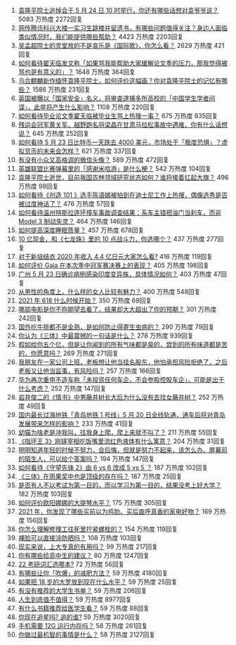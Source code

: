 1. [袁隆平院士追悼会于 5 月 24 日 10 时举行，你还有哪些话想对袁爷爷说？](https://www.zhihu.com/question/461057842) 5083 万热度 2272回复
1. [网传腾讯科兴大楼一实习生跳楼并留遗书，有哪些问题值得关注？身边人面临类似情况时，我们能提供哪些帮助？](https://www.zhihu.com/question/460897836) 4423 万热度 2203回复
1. [吴孟超院士的灵堂放的不是哀乐是《国际歌》，你怎么看？](https://www.zhihu.com/question/461144113) 2629 万热度 421回复
1. [如何看待翟天临发文称「如果骂我能帮助大家缓解论文季的压力，那我觉得被骂也是有意义的」？](https://www.zhihu.com/question/461072666) 1648 万热度 364回复
1. [乌合麒麟新作缅怀袁隆平院士，如何评价这幅画？你对袁隆平院士的记忆有哪些？](https://www.zhihu.com/question/460974262) 1586 万热度 231回复
1. [英国被曝以「国家安全」名义，将审查逮捕多所高校的「中国学生学者间谍」，此举将产生什么影响？](https://www.zhihu.com/question/461115877) 1108 万热度 220回复
1. [如何看待毕业论文季翟天临被毕业生骂上热搜一事？](https://www.zhihu.com/question/326331691) 675 万热度 835回复
1. [残运会冠军黄关军、越野跑名将梁晶在甘肃马拉松事故中遇难，你有什么话想说？](https://www.zhihu.com/question/460968811) 645 万热度 252回复
1. [如何看待 5 月 23 日比特币一天跌去 4000 美元，市场处于「极度恐惧」？虚拟货币的未来会怎样？](https://www.zhihu.com/question/461095932) 621 万热度 337回复
1. [有没有小众又高格调的微信头像？](https://www.zhihu.com/question/412524633) 589 万热度 472回复
1. [英雄联盟比赛弹幕里的「感谢米哈游」是什么梗？](https://www.zhihu.com/question/459465233) 542 万热度 104回复
1. [袁隆平院士逝世，目前我国农林领域研究状态如何？谁将接着扛起大旗？](https://www.zhihu.com/question/460815298) 496 万热度 98回复
1. [如何看待《创造 101 》选手陈语嫣被拍到在迪士尼工作上热搜，偶像选秀是否被过度神话了？](https://www.zhihu.com/question/461102674) 476 万热度 57回复
1. [如何看待温州特斯拉连环撞车事故调查结果：系车主错把油门当刹车，而非 Model 3 制动失灵？](https://www.zhihu.com/question/460994177) 464 万热度 146回复
1. [如何提高深度睡眠质量？](https://www.zhihu.com/question/21367788) 457 万热度 678回复
1. [10 亿现金，和《七龙珠》里的 10 点战斗力，你选哪个？](https://www.zhihu.com/question/460173231) 437 万热度 277回复
1. [对于新垣结衣 2020 年收入 4.4 亿日元大家怎么看?](https://www.zhihu.com/question/460388125) 416 万热度 119回复
1. [如何评价 Gala 在本次季中冠军赛决赛上的表现？](https://www.zhihu.com/question/461058033) 405 万热度 198回复
1. [广州 5 月 23 日确诊病例感染印度变异株，具体情况如何？](https://www.zhihu.com/question/461097419) 403 万热度 47回复
1. [从男性的角度上，什么样的女人比较有魅力？](https://www.zhihu.com/question/26121881) 400 万热度 548回复
1. [2021 年 618 什么时候开始？](https://www.zhihu.com/question/459767961) 350 万热度 69回复
1. [哪部电影是你不抱期望去看了，结果却大大超出了你的预期？](https://www.zhihu.com/question/459734628) 301 万热度 242回复
1. [国外吃牛排都不是全熟，是如何防止得寄生虫病的？](https://www.zhihu.com/question/31209119) 290 万热度 79回复
1. [你认为《三体》中最震撼的一句话是什么？](https://www.zhihu.com/question/385420567) 278 万热度 939回复
1. [假如给你五个亿，但是让你闻到的所有气味都是臭的，尝到的所有味道都是苦的，你愿意吗？](https://www.zhihu.com/question/455732442) 269 万热度 271回复
1. [我朋友在一家公司上班，老板想让他当挂名股东，他怕承担风险拒绝了，之后老板又让他当监事，有风险吗？](https://www.zhihu.com/question/362109964) 257 万热度 166回复
1. [华为再次重申不造车称「未投资任何车企，不会参股控股车企」，可能是出于什么考虑？](https://www.zhihu.com/question/461125573) 252 万热度 147回复
1. [岩井俊二的《情书》中男藤井树长大后为什么没有去找女藤井树？](https://www.zhihu.com/question/299839767) 252 万热度 49回复
1. [国内最长过海地铁「青岛地铁 1 号线」5 月 20 日全线轨通，通车后将对青岛发展带来怎样的影响？](https://www.zhihu.com/question/460610229) 233 万热度 41回复
1. [幼猫为啥老是冲我叫，往我身上爬，爬上来就不叫了？](https://www.zhihu.com/question/460081963) 211 万热度 55回复
1. [《指环王 3》刚铎宰相吃饭嘴里流红色液体有什么寓意？](https://www.zhihu.com/question/353633870) 204 万热度 31回复
1. [明明知道年轻的时候不努力，会后悔，但就是努力不起来，该怎么办。屏幕前的陌生人，可以给个答案吗？](https://www.zhihu.com/question/460760077) 194 万热度 147回复
1. [如何看待《守望先锋 2》由 6 vs 6 改成 5 vs 5 ？](https://www.zhihu.com/question/460587592) 187 万热度 102回复
1. [《三体》在雨果奖中也是顶级的存在吗？](https://www.zhihu.com/question/375868993) 187 万热度 25回复
1. [是否有人不以考试为第一目的，而以学习为第一目的，结果没考上好大学？](https://www.zhihu.com/question/460572682) 182 万热度 103回复
1. [如何评价欧阳娜娜的大提琴水平？](https://www.zhihu.com/question/24905791) 175 万热度 305回复
1. [2021 年，你发现了哪些买前以为鸡肋、买后直呼真香的家电好物？](https://www.zhihu.com/question/439261537) 169 万热度 156回复
1. [你怎么理解修理工往死里拧紧螺栓的？](https://www.zhihu.com/question/330337597) 154 万热度 119回复
1. [裸脸可以直接涂防晒吗？](https://www.zhihu.com/question/310586987) 108 万热度 103回复
1. [现实来说，上大专真的有用吗？](https://www.zhihu.com/question/457474857) 99 万热度 217回复
1. [你有哪些给高中生的建议？](https://www.zhihu.com/question/34684896) 80 万热度 1247回复
1. [22 考研词汇选哪本?](https://www.zhihu.com/question/440153505) 72 万热度 56回复
1. [有哪些让你「吹爆」的减肥方法？](https://www.zhihu.com/question/345589253) 59 万热度 4180回复
1. [如果把 18 岁的大罗放到现在什么水平？](https://www.zhihu.com/question/460741575) 59 万热度 25回复
1. [有没有推荐的大学生书单？](https://www.zhihu.com/question/379721912) 59 万热度 206回复
1. [人生到底值不值得？](https://www.zhihu.com/question/307311764) 59 万热度 8977回复
1. [有什么书籍推荐给医学生看？](https://www.zhihu.com/question/24346913) 59 万热度 88回复
1. [你现在追星吗? 追的谁?](https://www.zhihu.com/question/453024585) 59 万热度 3020回复
1. [手机需要 12G 运行内存吗？](https://www.zhihu.com/question/375186677) 58 万热度 261回复
1. [你做过最机智的事情是什么？](https://www.zhihu.com/question/21850038) 58 万热度 2127回复